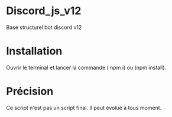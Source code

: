 # Discord_js_v12
 Base structurel bot discord v12

# Installation
Ouvrir le terminal et lancer la commande ( npm i) ou (npm install).

# Précision 

Ce script n'est pas un script final. Il peut évolué à tous moment.